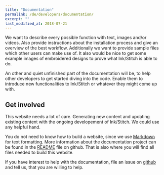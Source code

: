 ```yaml
---
title: "Documentation"
permalink: /de/developers/documentation/
excerpt: ""
last_modified_at: 2018-07-21
---
```

We want to describe every possible function with text, images and/or videos. Also provide instructions about the installation process and give an overview of the best workflow. Additionally we want to provide sample files which other users can make use of. It also would be nice to get some example images of embroidered designs to prove what Ink/Stitch is able to do.

An other and quiet unfinished part of the documentation will be, to help other developers to get started diving into the code. Enable them to introduce new functionalities to Ink/Stitch or whatever they might come up with.

## Get involved
This website needs a lot of care. Generating new content and updating existing content with the ongoing developement of Ink/Stitch. We could use any helpful hand.

You do not need to know how to build a website, since we use [Markdown](https://help.github.com/articles/basic-writing-and-formatting-syntax/) for text formatting. More information about the documentation project can be found in the [README](https://github.com/inkstitch/inkstitch/tree/gh-pages) file on github. That is also where you will find all files needed to build this website.

If you have interest to help with the documentation, file an issue on [github](https://github.com/inkstitch/inkstitch/issues) and tell us, that you are willing to help.
